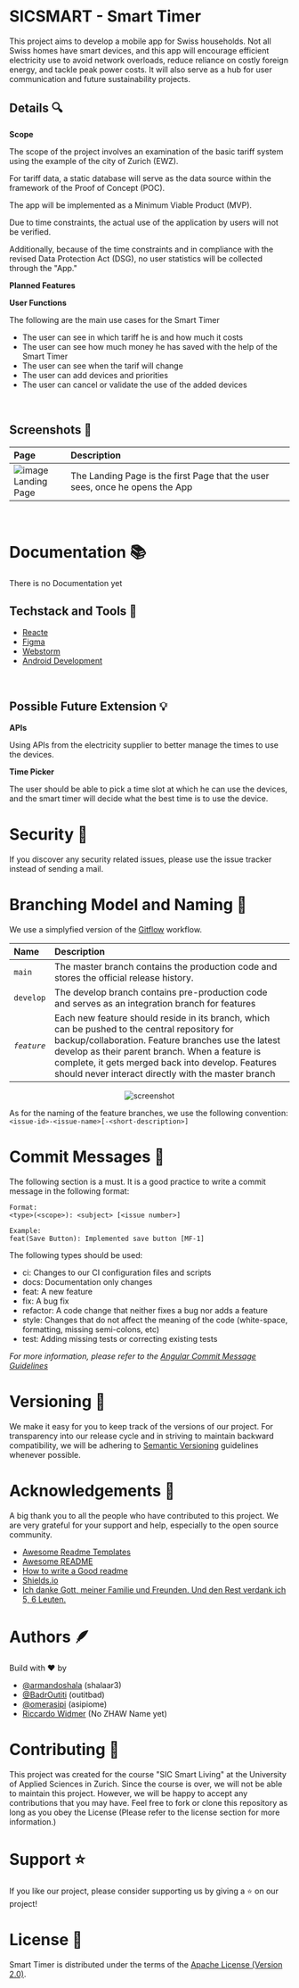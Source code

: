 # SICSMART - Smart Timer 

This project aims to develop a mobile app for Swiss households.
Not all Swiss homes have smart devices, and this app will encourage efficient electricity use to avoid network overloads, reduce reliance on costly foreign energy, and tackle peak power costs.
It will also serve as a hub for user communication and future sustainability projects.

## Details 🔍

**Scope**


The scope of the project involves an examination of the basic tariff system using the example of the city of Zurich (EWZ).

For tariff data, a static database will serve as the data source within the framework of the Proof of Concept (POC).

The app will be implemented as a Minimum Viable Product (MVP).

Due to time constraints, the actual use of the application by users will not be verified.

Additionally, because of the time constraints and in compliance with the revised Data Protection Act (DSG), no user statistics will be collected through the "App."

**Planned Features**

**User Functions**

The following are the main use cases for the Smart Timer
* The user can see in which tariff he is and how much it costs
* The user can see how much money he has saved with the help of the Smart Timer
* The user can see when the tarif will change
* The user can add devices and priorities
* The user can cancel or validate the use of the added devices

<br >

## Screenshots 📸

| Page                                                                          | Description                                                                  |
|:------------------------------------------------------------------------------|:-----------------------------------------------------------------------------|
| ![image](res/Screenshots/Landing_Page.png) <br/> Landing Page                 | The Landing Page is the first Page that the user sees, once he opens the App |

<br >

# Documentation 📚

There is no Documentation yet

## Techstack and Tools 🧰

* [Reacte](https://reactnative.dev/)
* [Figma](https://www.figma.com/)
* [Webstorm](https://www.jetbrains.com/idea/)
* [Android Development](https://developer.android.com/)


<br >

## Possible Future Extension 💡

**APIs**

Using APIs from the electricity supplier to better manage the times to use the devices.

**Time Picker**

The user should be able to pick a time slot at which he can use the devices, and the smart timer will decide what the best time is to use the device.

# Security 👮

If you discover any security related issues, please use the issue tracker instead of sending a mail.

# Branching Model and Naming 🌿

We use a simplyfied version of
the [Gitflow](https://www.atlassian.com/de/git/tutorials/comparing-workflows/gitflow-workflow) workflow.

| Name        | Description                                                                                                                                                                                                                                                                                                        |
|:------------|:-------------------------------------------------------------------------------------------------------------------------------------------------------------------------------------------------------------------------------------------------------------------------------------------------------------------|
| `main`      | The master branch contains the production code and stores the official release history.                                                                                                                                                                                                                            |
| `develop`   | The develop branch contains pre-production code and serves as an integration branch for features                                                                                                                                                                                                                   |
| _`feature`_ | Each new feature should reside in its branch, which can be pushed to the central repository for backup/collaboration. Feature branches use the latest develop as their parent branch. When a feature is complete, it gets merged back into develop. Features should never interact directly with the master branch |

<div align="center">

![screenshot](https://lh3.googleusercontent.com/8dNQyk6EkIvu9UZI-uaGYtQ2R3sqxn0BEbvk6xPiBmswMfcL2iFa6Zy6g0ewpWdTBIo1xQftjaZwMBaF-ODVc3jrIkBR03QsarL6BvtlEQ87KIsSxoxT2nScG6PZwsShuNa8kXM)
</div>

As for the naming of the feature branches, we use the following convention:
`<issue-id>-<issue-name>[-<short-description>]`

# Commit Messages 📝

The following section is a must. It is a good practice to write a commit message in the
following format:

```
Format:
<type>(<scope>): <subject> [<issue number>]

Example:
feat(Save Button): Implemented save button [MF-1]
```

The following types should be used:

* ci: Changes to our CI configuration files and scripts
* docs: Documentation only changes
* feat: A new feature
* fix: A bug fix
* refactor: A code change that neither fixes a bug nor adds a feature
* style: Changes that do not affect the meaning of the code (white-space, formatting, missing semi-colons, etc)
* test: Adding missing tests or correcting existing tests

_For more information, please refer to
the [Angular Commit Message Guidelines](https://www.conventionalcommits.org/en/v1.0.0/)_

# Versioning 📌

We make it easy for you to keep track of the versions of our project. For transparency into our release cycle and in
striving to maintain backward compatibility, we will be adhering to [Semantic Versioning](http://semver.org/) guidelines
whenever possible.

# Acknowledgements 🙏

A big thank you to all the people who have contributed to this project. We are very grateful for your support and help,
especially to the open source community.

- [Awesome Readme Templates](https://awesomeopensource.com/project/elangosundar/awesome-README-templates)
- [Awesome README](https://github.com/matiassingers/awesome-readme)
- [How to write a Good readme](https://bulldogjob.com/news/449-how-to-write-a-good-readme-for-your-github-project)
- [Shields.io](https://shields.io/)
- [Ich danke Gott, meiner Familie und Freunden. Und den Rest verdank ich 5, 6 Leuten.](https://genius.com/4160880)

# Authors 🪶
Build with ❤️ by
- [@armandoshala](https://www.github.com/armandoshala) (shalaar3)
- [@BadrOutiti](https://www.github.com/BadrOutiti) (outitbad)
- [@omerasipi](https://www.github.com/omerasipi) (asipiome)
- [Riccardo Widmer]() (No ZHAW Name yet)

# Contributing 🤝

This project was created for the course "SIC Smart Living" at the University of Applied Sciences in Zurich.
Since the course is over, we will not be able to maintain this project. However, we will be happy to accept any
contributions that you may have.
Feel free to fork or clone this repository as long as you obey the License (Please refer to the license section for more information.)

# Support ⭐

If you like our project, please consider supporting us by giving a ⭐ on our project!

# License 📜

Smart Timer is distributed under the terms of the [Apache License (Version 2.0)](https://www.apache.org/licenses/LICENSE-2.0).

